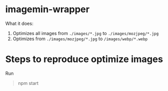 # imagemin-wrapper
What it does:
1. Optimizes all images from `./images/*.jpg` to `./images/mozjpeg/*.jpg`
2. Optimizes from `./images/mozjpeg/*.jpg` to `/images/webp/*.webp`

# Steps to reproduce optimize images
Run
> npm start
